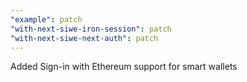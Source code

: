 ```yaml
---
"example": patch
"with-next-siwe-iron-session": patch
"with-next-siwe-next-auth": patch
---
```


Added Sign-in with Ethereum support for smart wallets

